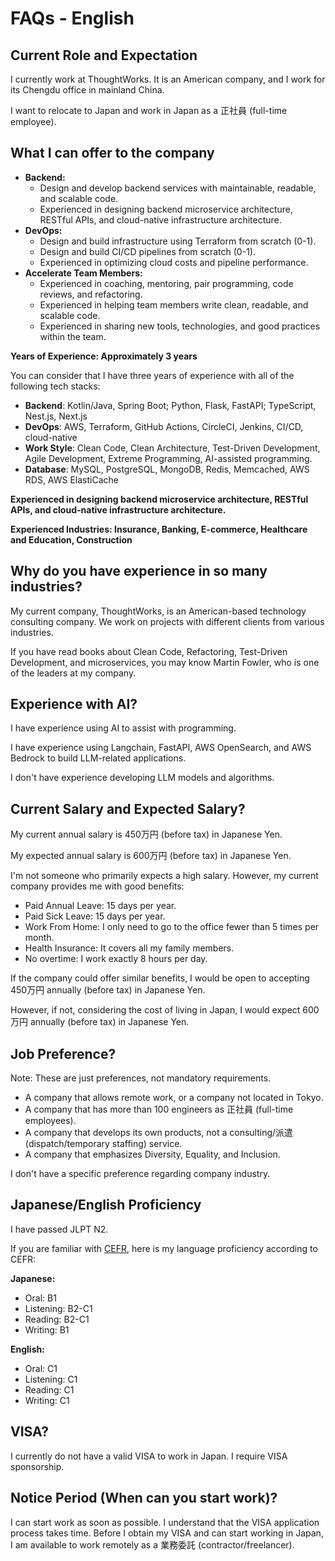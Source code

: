 
# FAQs - English

## Current Role and Expectation

I currently work at ThoughtWorks. It is an American company, and I work for its Chengdu office in mainland China.

I want to relocate to Japan and work in Japan as a 正社員 (full-time employee).

## What I can offer to the company

-   **Backend:**
    -   Design and develop backend services with maintainable, readable, and scalable code.
    -   Experienced in designing backend microservice architecture, RESTful APIs, and cloud-native infrastructure architecture.
-   **DevOps:**
    -   Design and build infrastructure using Terraform from scratch (0-1).
    -   Design and build CI/CD pipelines from scratch (0-1).
    -   Experienced in optimizing cloud costs and pipeline performance.
-   **Accelerate Team Members:**
    -   Experienced in coaching, mentoring, pair programming, code reviews, and refactoring.
    -   Experienced in helping team members write clean, readable, and scalable code.
    -   Experienced in sharing new tools, technologies, and good practices within the team.

**Years of Experience: Approximately 3 years**

You can consider that I have three years of experience with all of the following tech stacks:

-   **Backend**: Kotlin/Java, Spring Boot; Python, Flask, FastAPI; TypeScript, Nest.js, Next.js
-   **DevOps**: AWS, Terraform, GitHub Actions, CircleCI, Jenkins, CI/CD, cloud-native
-   **Work Style**: Clean Code, Clean Architecture, Test-Driven Development, Agile Development, Extreme Programming, AI-assisted programming.
-   **Database**: MySQL, PostgreSQL, MongoDB, Redis, Memcached, AWS RDS, AWS ElastiCache

**Experienced in designing backend microservice architecture, RESTful APIs, and cloud-native infrastructure architecture.**

**Experienced Industries: Insurance, Banking, E-commerce, Healthcare and Education, Construction**

## Why do you have experience in so many industries?

My current company, ThoughtWorks, is an American-based technology consulting company. We work on projects with different clients from various industries.

If you have read books about Clean Code, Refactoring, Test-Driven Development, and microservices, you may know Martin Fowler, who is one of the leaders at my company.

## Experience with AI?

I have experience using AI to assist with programming.

I have experience using Langchain, FastAPI, AWS OpenSearch, and AWS Bedrock to build LLM-related applications.

I don't have experience developing LLM models and algorithms.

## Current Salary and Expected Salary?

My current annual salary is 450万円 (before tax) in Japanese Yen.

My expected annual salary is 600万円 (before tax) in Japanese Yen.

I'm not someone who primarily expects a high salary. However, my current company provides me with good benefits:

-   Paid Annual Leave: 15 days per year.
-   Paid Sick Leave: 15 days per year.
-   Work From Home: I only need to go to the office fewer than 5 times per month.
-   Health Insurance: It covers all my family members.
-   No overtime: I work exactly 8 hours per day.

If the company could offer similar benefits, I would be open to accepting 450万円 annually (before tax) in Japanese Yen.

However, if not, considering the cost of living in Japan, I would expect 600万円 annually (before tax) in Japanese Yen.

## Job Preference?

Note: These are just preferences, not mandatory requirements.

-   A company that allows remote work, or a company not located in Tokyo.
-   A company that has more than 100 engineers as 正社員 (full-time employees).
-   A company that develops its own products, not a consulting/派遣 (dispatch/temporary staffing) service.
-   A company that emphasizes Diversity, Equality, and Inclusion.

I don't have a specific preference regarding company industry.

## Japanese/English Proficiency

I have passed JLPT N2.

If you are familiar with [CEFR](https://www.mext.go.jp/b_menu/shingi/chousa/koutou/091/gijiroku/__icsFiles/afieldfile/2018/07/27/1407616_003.pdf), here is my language proficiency according to CEFR:

**Japanese:**
-   Oral: B1
-   Listening: B2-C1
-   Reading: B2-C1
-   Writing: B1

**English:**
-   Oral: C1
-   Listening: C1
-   Reading: C1
-   Writing: C1

## VISA?

I currently do not have a valid VISA to work in Japan. I require VISA sponsorship.

## Notice Period (When can you start work)?

I can start work as soon as possible. I understand that the VISA application process takes time. Before I obtain my VISA and can start working in Japan, I am available to work remotely as a 業務委託 (contractor/freelancer).
